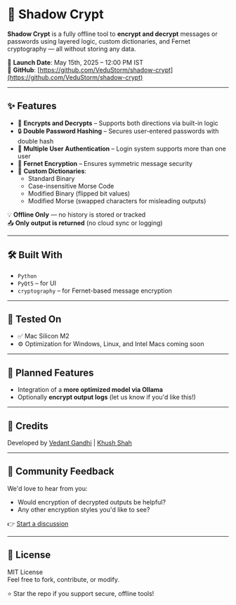 # 🔐 Shadow Crypt

**Shadow Crypt** is a fully offline tool to **encrypt and decrypt** messages or passwords using layered logic, custom dictionaries, and Fernet cryptography — all without storing any data.

📅 **Launch Date**: May 15th, 2025 – 12:00 PM IST  
🔗 **GitHub**: [https://github.com/VeduStorm/shadow-crypt](https://github.com/VeduStorm/shadow-crypt)

---

## ✨ Features

- 🔁 **Encrypts and Decrypts** – Supports both directions via built-in logic
- 🔒 **Double Password Hashing** – Secures user-entered passwords with double hash
- 👥 **Multiple User Authentication** – Login system supports more than one user
- 🧠 **Fernet Encryption** – Ensures symmetric message security
- 🧾 **Custom Dictionaries**:
  - Standard Binary
  - Case-insensitive Morse Code
  - Modified Binary (flipped bit values)
  - Modified Morse (swapped characters for misleading outputs)

💡 **Offline Only** — no history is stored or tracked  
📤 **Only output is returned** (no cloud sync or logging)

---

## 🛠 Built With

- `Python`
- `PyQt5` – for UI
- `cryptography` – for Fernet-based message encryption

---

## 🧪 Tested On

- ✅ Mac Silicon M2
- ⚙️ Optimization for Windows, Linux, and Intel Macs coming soon

---

## 🚧 Planned Features

- Integration of a **more optimized model via Ollama**
- Optionally **encrypt output logs** (let us know if you'd like this!)

---

## 🙏 Credits

Developed by [Vedant Gandhi](https://github.com/VeduStorm) | [Khush Shah](https://github.com/kspro416) 

---

## 💬 Community Feedback

We'd love to hear from you:

- Would encryption of decrypted outputs be helpful?
- Any other encryption styles you'd like to see?

👉 [Start a discussion](https://github.com/VeduStorm/shadow-crypt/discussions)

---

## 📄 License

MIT License  
Feel free to fork, contribute, or modify.

⭐ Star the repo if you support secure, offline tools!
